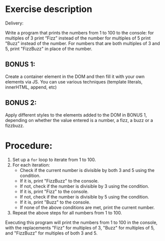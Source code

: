 # Exercise description

Delivery:

Write a program that prints the numbers from 1 to 100 to the console:
for multiples of 3 print “Fizz” instead of the number
for multiples of 5 print "Buzz" instead of the number.
For numbers that are both multiples of 3 and 5, print "FizzBuzz" in place of the number.

## BONUS 1:

Create a container element in the DOM and then fill it with your own elements via JS.
You can use various techniques (template literals, innerHTML, append, etc)

## BONUS 2:

Apply different styles to the elements added to the DOM in BONUS 1, depending on whether the value entered is a number, a fizz, a buzz or a fizzbuzz.

# Procedure:

1. Set up a `for` loop to iterate from 1 to 100.
2. For each iteration:
   - Check if the current number is divisible by both 3 and 5 using the condition.
   - If it is, print "FizzBuzz" to the console.
   - If not, check if the number is divisible by 3 using the condition.
   - If it is, print "Fizz" to the console.
   - If not, check if the number is divisible by 5 using the condition.
   - If it is, print "Buzz" to the console.
   - If none of the above conditions are met, print the current number.
3. Repeat the above steps for all numbers from 1 to 100.

Executing this program will print the numbers from 1 to 100 in the console, with the replacements "Fizz" for multiples of 3, "Buzz" for multiples of 5, and "FizzBuzz" for multiples of both 3 and 5.

